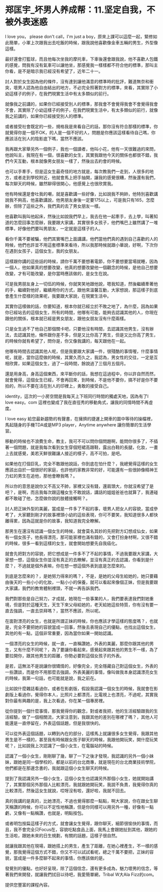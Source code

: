 # 郑匡宇_坏男人养成帮：11.坚定自我，不被外表迷惑

I love you， please don't call，I'm just a boy，原來上課可以這麼一起，緊修如此簡單，小軍上次跟我出去吃飯的時候，跟我說他喜歡像金車五輛的男生，外型像這樣。

最好還會打籃球，而且他每次坐我的摩托車，下車後還會跟我說，他不喜歡人包鐵的感覺，問我有沒有氣車可以讓他坐，那感覺我一樣樣都不符合他的標準，那叫主你看，是不是暗示我已經沒有希望了，近年二十一。

討人對於女生因為他的條件，沒有達到讓他滿意的標準時的批評，難道無奈和衝突，壞男人認為他自由結出的地方，不必完全照著對方的標準，來看，其實除了小幼這樣子的例子，在我們現實生活中有太多類似的前行。

就像我之前講的，如果你已經接受別人的標準，那我會不會覺得我會不會覺得我會不會，其實除了小幼這樣子的例子，在我們現實生活中，有太多類似的前行，就像我之前講的，如果你已經接受別人的標準。

或者接受社會既定的一些，規格我是來看自己的話，那你沒有符合那樣的標準，你就覺得你是一個不OK，的人是一個不好的人，問題是你應該這樣看待自己嗎，你應該活在別人的陰影底下嗎，當然不應該。

我再跟大家舉另外一個例子，我也一個讀者，他叫小花，他有一天很難過的來問，他說叫主，我現在有一個，很喜歡的女生，其實我跟他今天的關係也都很不錯，我們今天互動，根本就像男女朋友一樣了，然後出去約會的時候。

也可以手牽手，但是這女生最奇怪的地方就是，每次教我們一走到，人很多的地方，或者走到學校附近，他就會馬上把手抽開，讓我的感覺很糟，然後還有我們，每次聊天的時候，雖然聊得很開心，他感覺上也很欣賞我。

他有時候還是會吐我的嘲，就是喜歡講一些好像，比如說我不夠帥，他特別喜歡講說我不夠高，他喜歡講說，他男朋友身後一定要175以上，可是我只有165，怎麼辦，但除了這些之外，我們真的去了男女朋友一樣。

他喜歡叫我叫他起床，然後比如說我們早上，我去在他一起牽手，去上學，叫著知道的怎麼回事怎麼辦，我要跟大家講，其實很多女孩子，他們嘴巴上雖然講了一堆標準，好像他們要叫男朋友，一定就是這樣子的人。

看你千萬不要被騙，他們其實嘴巴上面講講，他們當他們真的遇到自己喜歡的人的時候，他們也許並不用這套標準來看待，所以我那時候就跟小華說，好啊，下次你在遇到女孩子，這個女生，我的女朋友。

這樣跟你講的這些話的時候，請你千萬不要想著電節，你不要想要當場就睡，因為一個人，他如果真的想要改變，他真的想要改變他一個觀念的時候，是他自己想要改變，才有可能改變，是你當時應該做的，是女生在說。

可是我男朋友身上一切伍的時候，你就笑笑地跟他說，嗯我知道，然後繼續牽著他的手，繼續對他好，繼續用你的方式，跟他來溫馨互動，大家想說，那這樣子到底會產生什麼樣的效果呢，我要跟大家說，在現實生活中。

其實你這樣做的話，你要知道，根本你就已經立於不敗之地了，為什麼，因為如果你已經站去的這個女生，所有的時間，他哪有可能，能夠去認識其他的人，你現在跟他的關係，根本就已經是男女朋友，跟他女朋友沒有什麼兩樣。

只是女生過不了他自己那個關卡吧，只要他沒有時間，去認識其他男生，沒有辦法，去認識其他，條件跟你差不多，但是又比你高了男生，但是又比你高了男生，的時候你就有希望了，問你是，你又像我講的，每天跟他在一起。

他哪有時間去認識其他人呢，但是我要跟大家講一件，很殘酷的事情喔，什麼事情呢，就是，當你這麼做的時候，其實久而久之，我認為，男女性的交往，一定是互相欣賞，如果這個女生，過了一段時間，餘說過了三個月五個月。

還是用身高，身高這個東西，來平斷你的話，我想在這過程中，你以許自然而然，就會覺得，這個女生已經，不會再回來，到時候，不是他不要你，搞不好是你不要拍的，所以不要在活在別人的印裡上，勇敢的接受自己。

identity，這次的一小房空間是我每天上下班同行時間的獨處天地，因為有了I love easy。com 這裡也變成了我在直徑秀的移動角式，讓我的同情時間不再虛度。

I love easy 給您最新趨勢的有聲書，在擁擠的捷運上開車的圖中等待的操檔裡，馬起隨身的手機TDA或是MP3 player，Anytime anywhere 讓你簡單的生活學習。

移動的時候也不浪費生命，教主，我可不可以問你個問題啊，能問你很多了，不插著一個問題，就是我每次看到女生穿個短裙高跟鞋，露出白鞋的長腿，化妝，一畫上去就感覺，美若天鮮很難讓人接近的樣子，高不可拍，是吧。

如果他在打個巨乳，完全不敢跟他說話，你到底在怕什麼？，我總覺得這樣的女生應該出自於一個很好的家庭，也許他的家教非常的好，可能還有一些很帥像精神王力虹的男生在追他，那他會瞭我嗎？。

所以你的意思是說你又不高又不帥，家裡又沒有錢，還肩頭大，你就沒希望了是吧？，是啊，而且我每次跟這種女生不敢說話，講話的姐姐爸爸也就算了，我連碰都不敢碰了他，怎麼做你說的肢體接觸啊？。

討人把正妹外型的美麗，當成是一件多了不起的事，壞男人把女人的容貌，當成參考了，大家聽到剛才的故事裡頭小幼的這些表現，你可不要笑，我知道很多人都快離得累，因為這就是你的故事，我知道我完全瞭解。

那男生在還沒有認識一個女生的時候，就會莫名其妙的先把對方幻想成仙女，如果有一個女孩子，他長得漂亮，那可能家裡也滿有錢的，又會打扮身材啊，又很不錯的時候，很多一看到這樣的女生，就會開始想要先自我癌化。

就會先把對方的容貌，把它想成是一件多不了不起的事情，不過我要跟大家講，大家想一想，這個女生你並沒有真正的去瞭解，並沒有真正的去認識，你看到是什麼？，不過就是個外表嘛，你在想一想這個外表到底是怎麼來的。

到底是怎麼來的？，是她努力得來的嗎？，不是，是她的父母生給她的，她只要藉由後天的一些小小的化妝，一點小小的保養，就可以看起來像個正妹，但是我要跟大家講，我們的教育體制裡頭，不就一再告訴我們。

我們對那些是自己努力，才成就，她現在一些事業的人，我們要表達我們對她重境，但是對於這種天生，天生下來父母給她的，老天給她這些特質，你有沒有要一直去強調，一直去崇拜嗎？，當然不應該，所以呢。

在面對漂亮的女生，也就是所謂正妹的時候，你也應該才學這樣的態度嗎？，也就是，完全不要把她的容貌當成一回事，然後去表現自己的優點，也找出這個女生，其他的有一點，這個非常重要，因為當你如果一開始認識。

一個漂亮的女生的時候，就一直，一直稱讚她，外表的美麗，那麼你跟其他的男生，又有什麼不同呢？，為了要讓你看起來，感覺起來跟其他的男生不一樣，為了要拉開你，跟其他男生的距離，你勢必要對這個女孩子的外表。

是若，這無法不是說讓你很矯情的，好像完全，完全隱藏自己對這個女生，外表的一些讚談，而是你不用那麼去強調，外表美麗的事情，像叫做我本身認識漂亮女生的時候，我第一句話，也可能就是說，我之前在。

比如說什麼雜誌看過你，或者在影劇版，假設我認識一個女生的時候，我就會在影劇版上看過你，覺得你本人，比照片上都漂亮，比電視上也漂亮，不過呢，其實我對你最有興趣的是，我上次看過，你在某一個專房裡。

從你提到一個什麼事情，那我覺得你的觀念，對或者我把，他的生活經驗跟我的生活經驗，做了一個相關流，大家注意到，我跟其他的差別在哪裡了嗎？，其他人可能還是一直停留在，外表這個話題，但是我很快的。

可以從外表這個話題，以轉到內在的部分，這樣馬上就讓很多女生覺得，我跟其他男生是不一樣的，甚至我有時候跟女孩子聊天的時候，我跟他開玩笑，開什麼玩笑呢？，比如說我上次認識了一個小女生，在電腦站的時候。

認識了一個小女生，剛剛聊了幾，聊了一下之後才發現，我認識的另外一個小妹妹，跟她是同一個學校的，都是以前的台北商專，就是現在的台北商業技術學院，他們都是在那邊念書的，我就跟這個小女生聊天的時候。

提到了我認識另外一個小女生，這個小女生也認識另外那個小女生，她就開始講了，其實那個另外那個人比較漂亮，我就跟她開玩笑，我說不負責，我覺得你真的比較漂亮，然後這女生就說，哎呀沒有啦，還好啦，我就不回去。

真的我講的是真的，比她漂亮，不過也覺得那麼一點點，啊大家說，你在跟女生聊天稱讚的時候，你可以不定性地稱讚，但是你同樣可以用另外一種，好像有一點虧，又像有一點稱讚，也就是，明點按包。

或者明包按扁這樣子的方式，就會讓女生覺得，跟你聊天，細節很愉快的事情，而且，我不會完全只Focus在，容貌吃點食品上面，我馬上會跟她扯到其他，跟她的生活啦，跟她未來的日生規劃，有關的話題，這樣子很自然。

就讓我跟其他在現場，跟她搭上的男生，產生了距離，在她心裡產生，不一樣的感覺，那我覺得這個方式不錯，你又不可以試試看呢，總之千萬不要把，正妹的容貌，當成是一件多麼聊不起來的事情，你應該做的是。

發覺別的優點，也好好呈現，除了這個信念，還有更多成為，魅力壞男的信念，等著我們來開發，就讓我們拭目以待吧，我愛簡單網，Tribal W大Ala Fizz的com。

提供您豐富的課程內容。
